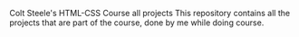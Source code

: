 Colt Steele's HTML-CSS Course all projects
This repository contains all the projects that are part of the course, done by me while doing course.
